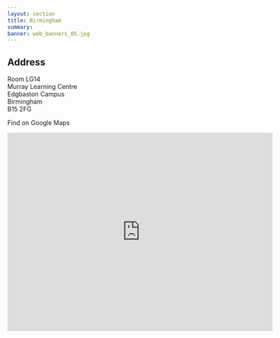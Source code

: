 ```yaml
---
layout: section
title: Birmingham
summary: 
banner: web_banners_05.jpg
---
```





## Address

Room LG14 <br>
Murray Learning Centre <br>
Edgbaston Campus <br>
Birmingham <br>
B15 2FG


Find on Google Maps


<iframe src="https://www.google.com/maps/embed?pb=!1m14!1m8!1m3!1d9726.279349739703!2d-1.9359921!3d52.4507067!3m2!1i1024!2i768!4f13.1!3m3!1m2!1s0x4870bdc98b57efd5%3A0x15bae60ae19dc759!2sMurray%20Learning%20Centre!5e0!3m2!1sen!2suk!4v1706102762908!5m2!1sen!2suk" width="600" height="450" style="border:0;" allowfullscreen="" loading="lazy" referrerpolicy="no-referrer-when-downgrade"></iframe>

